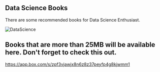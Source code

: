 ## Data Science Books
There are some recommended books for Data Science Enthusiast.

<img src="https://github.com/PRAYFRME/PRAYFRME/blob/main/DataScience.png?raw=true" alt="DataScience">

## Books that are more than 25MB will be available here. Don't forget to check this out. 
https://app.box.com/s/zpf3vjawjx8n6z8z37peyfp4g8kjwmm1

